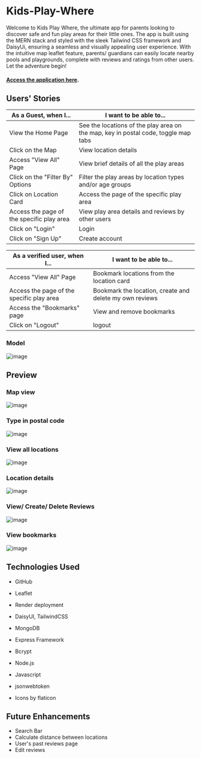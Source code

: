 # Kids-Play-Where

Welcome to Kids Play Where, the ultimate app for parents looking to discover safe and fun play areas for their little ones. The app is built using the MERN stack and styled with the sleek Tailwind CSS framework and DaisyUi, ensuring a seamless and visually appealing user experience. With the intuitive map leaflet feature, parents/ guardians can easily locate nearby pools and playgrounds, complete with reviews and ratings from other users. Let the adventure begin!

#### <a href="https://kids-play-where.onrender.com/">Access the application here</a>. 


## Users' Stories

| As a Guest, when I... | I want to be able to... | 
| ------------- | ------------- |
| View the Home Page  | See the locations of the play area on the map, key in postal code, toggle map tabs | 
| Click on the Map | View location details  | 
| Access "View All" Page  | View brief details of all the play areas | 
| Click on the "Filter By" Options  | Filter the play areas by location types and/or age groups | 
| Click on Location Card  | Access the page of the specific play area | 
| Access the page of the specific play area  | View play area details and reviews by other users | 
| Click on "Login"  | Login | 
| Click on "Sign Up"  | Create account | 


| As a verified user, when I... | I want to be able to... | 
| ------------- | ------------- |
| Access "View All" Page  | Bookmark locations from the location card | 
| Access the page of the specific play area  | Bookmark the location, create and delete my own reviews | 
| Access the "Bookmarks" page  | View and remove bookmarks | 
| Click on "Logout"  | logout | 


### Model 

![image](https://user-images.githubusercontent.com/114375385/234721419-2ee24e8a-7005-4040-9bb5-0b0e33758b04.png)

## Preview

### Map view
![image](https://user-images.githubusercontent.com/114375385/234723301-811e0c8d-40dc-4942-9ca3-497524b0e675.png)

### Type in postal code
![image](https://user-images.githubusercontent.com/114375385/234723997-6b5fc538-8c48-4525-ad2b-9da1d3fbc73c.png)

### View all locations
![image](https://user-images.githubusercontent.com/114375385/234723542-94c5add5-3f40-46cc-8606-c875d337e812.png)

### Location details
![image](https://user-images.githubusercontent.com/114375385/234723618-21081b12-71fd-416a-ba26-65cc7e9a69fb.png)

### View/ Create/ Delete Reviews
![image](https://user-images.githubusercontent.com/114375385/234723662-f4079e4c-6ef6-49ee-86f3-aac6a3034434.png)

### View bookmarks
![image](https://user-images.githubusercontent.com/114375385/234723874-96e2f768-74c0-4914-b68f-df70ffa7a82b.png)


## Technologies Used
* GitHub 
* Leaflet
* Render deployment
* DaisyUI, TailwindCSS 
* MongoDB 
* Express Framework
* Bcrypt
* Node.js
* Javascript
* jsonwebtoken

* Icons by flaticon


## Future Enhancements
* Search Bar
* Calculate distance between locations
* User's past reviews page
* Edit reviews
